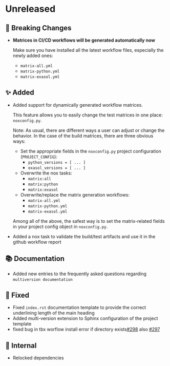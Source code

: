 # Unreleased

## 🚨 Breaking Changes
* **Matrices in CI/CD workflows will be generated automatically now**

    Make sure you have installed all the latest workflow files, especially the newly added ones:

    - `matrix-all.yml`
    - `matrix-python.yml`
    - `matrix-exasol.yml`


## ✨ Added
* Added support for dynamically generated workflow matrices.

    This feature allows you to easily change the test matrices in one place: `noxconfig.py`.

    Note: As usual, there are different ways a user can adjust or change the behavior. In the case of the build matrices, there are three obvious ways:

    - Set the appropriate fields in the `noxconfig.py` project configuration (`PROJECT_CONFIG`):
        * `python_versions = [ ... ]`
        * `exasol_versions = [ ... ]`
    - Overwrite the nox tasks:
        * `matrix:all`
        * `matrix:python`
        * `matrix:exasol`
    - Overwrite/replace the matrix generation workflows:
        * `matrix-all.yml`
        * `matrix-python.yml`
        * `matrix-exasol.yml`

    Among all of the above, the safest way is to set the matrix-related fields in your project config object in `noxconfig.py`.

* Added a nox task to validate the build/test artifacts and use it in the github workflow report


## 📚 Documentation

* Added new entries to the frequently asked questions regarding `multiversion documentation`


## 🐞 Fixed

* Fixed `index.rst` documentation template to provide the correct underlining length of the main heading
* Added multi-version extension to Sphinx configuration of the project template
* fixed bug in tbx worflow install error if directory exists[#298](https://github.com/exasol/python-toolbox/issues/298) also [#297](https://github.com/exasol/python-toolbox/issues/297)

## 🔩 Internal
* Relocked dependencies
